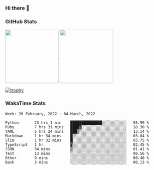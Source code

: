 ### Hi there 👋

### GitHub Stats

<a href="https://github.com/anuraghazra/github-readme-stats">
  <img align="center" height="170px" src="https://github-readme-stats.vercel.app/api/top-langs/?username=tksfjt1024&layout=compact&count_private=true&show_icons=true&show_icons=true&theme=graywhite" />
</a>
<a href="https://github.com/anuraghazra/github-readme-stats">
  <img align="center" height="170px" src="https://github-readme-stats.vercel.app/api?username=tksfjt1024&count_private=true&show_icons=true&show_icons=true&theme=graywhite" />
</a>

[![trophy](https://github-profile-trophy.vercel.app/?username=tksfjt1024)](https://github.com/ryo-ma/github-profile-trophy)

### WakaTime Stats

<!--START_SECTION:waka-->
```text
Week: 26 February, 2022 - 04 March, 2022

Python       23 hrs 1 min    ██████████████░░░░░░░░░░░   55.99 % 
Ruby         7 hrs 31 mins   ████▓░░░░░░░░░░░░░░░░░░░░   18.30 % 
YAML         5 hrs 24 mins   ███▒░░░░░░░░░░░░░░░░░░░░░   13.14 % 
Markdown     1 hr 34 mins    █░░░░░░░░░░░░░░░░░░░░░░░░   03.84 % 
Slim         1 hr 32 mins    █░░░░░░░░░░░░░░░░░░░░░░░░   03.75 % 
TypeScript   1 hr            ▓░░░░░░░░░░░░░░░░░░░░░░░░   02.45 % 
JSON         34 mins         ▒░░░░░░░░░░░░░░░░░░░░░░░░   01.41 % 
Text         13 mins         ░░░░░░░░░░░░░░░░░░░░░░░░░   00.56 % 
Other        9 mins          ░░░░░░░░░░░░░░░░░░░░░░░░░   00.40 % 
Bash         3 mins          ░░░░░░░░░░░░░░░░░░░░░░░░░   00.13 % 
```
<!--END_SECTION:waka-->
